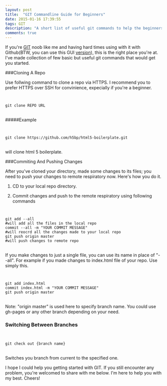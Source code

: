 ```yaml
---
layout: post
title:  "GIT Commandline Guide for Beginners"
date: 2015-01-16 17:39:55
tags: GIT
description: "A short list of useful git commands to help the beginners get started with GIT and Github."
comments: true
---
```

If you're [GIT](http://git-scm.com/) noob like me and having hard times using with it with Github(BTW, you can use this GUI [version](http://windows.github.com)), this is the right place you're at. I've made collection of few basic but useful git commands that would get you started.


###Cloning A Repo

Use follwing command to clone a repo via HTTPS. I recommend you to prefer HTTPS over SSH for convinience, expecially if you're a beginner.

<pre>
<code class="language-git">

git clone REPO URL
</code>
</pre>

#####Example

<pre>
<code class="language-git">

git clone https://github.com/h5bp/html5-boilerplate.git
</code>
</pre>

will clone html 5 boilerplate.

###Commiting And Pushing Changes

After you've cloned your directory, made some changes to its files; you need to push your changes to remote respiratory now.
Here's how you do it.

1. CD to your local repo directory.

2. Commit changes and push to the remote respiratory using following commands

<pre>
<code class="language-git">

git add --all
#will add all the files in the local repo
commit --all -m "YOUR COMMIT MESSAGE"
#will reocrd all the changes made to your local repo
git push origin master
#will push changes to remote repo
</code>
</pre>


If you make changes to just a single file, you can use its name in place of "- -all". For example if you made changes to index.html file of your repo. Use simply this.

<pre>
<code class="language-git">

git add index.html
commit index.html -m "YOUR COMMIT MESSAGE"
git push origin master
</code>
</pre>

Note: "origin master" is used here to specify branch name. You could use gh-pages or any other branch depending on your need.

### Switching Between Branches

<pre>
<code class="language-git">

git check out {branch name}
</code>
</pre>

Switches you branch from current to the specified one.

I hope I could help you getting started with GIT. If you still encounter any problem, you're welcomed to share with me below. I'm here to help you with my best. Cheers!


